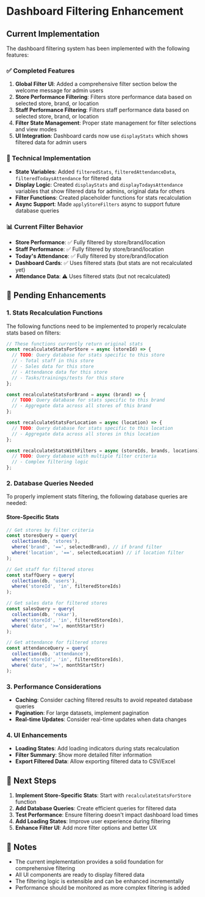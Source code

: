 # Dashboard Filtering Enhancement

## Current Implementation

The dashboard filtering system has been implemented with the following features:

### ✅ Completed Features

1. **Global Filter UI**: Added a comprehensive filter section below the welcome message for admin users
2. **Store Performance Filtering**: Filters store performance data based on selected store, brand, or location
3. **Staff Performance Filtering**: Filters staff performance data based on selected store, brand, or location
4. **Filter State Management**: Proper state management for filter selections and view modes
5. **UI Integration**: Dashboard cards now use `displayStats` which shows filtered data for admin users

### 🔧 Technical Implementation

- **State Variables**: Added `filteredStats`, `filteredAttendanceData`, `filteredTodaysAttendance` for filtered data
- **Display Logic**: Created `displayStats` and `displayTodaysAttendance` variables that show filtered data for admins, original data for others
- **Filter Functions**: Created placeholder functions for stats recalculation
- **Async Support**: Made `applyStoreFilters` async to support future database queries

### 📊 Current Filter Behavior

- **Store Performance**: ✅ Fully filtered by store/brand/location
- **Staff Performance**: ✅ Fully filtered by store/brand/location  
- **Today's Attendance**: ✅ Fully filtered by store/brand/location
- **Dashboard Cards**: ✅ Uses filtered stats (but stats are not recalculated yet)
- **Attendance Data**: ⚠️ Uses filtered stats (but not recalculated)

## 🚧 Pending Enhancements

### 1. Stats Recalculation Functions

The following functions need to be implemented to properly recalculate stats based on filters:

```javascript
// These functions currently return original stats
const recalculateStatsForStore = async (storeId) => {
  // TODO: Query database for stats specific to this store
  // - Total staff in this store
  // - Sales data for this store
  // - Attendance data for this store
  // - Tasks/trainings/tests for this store
};

const recalculateStatsForBrand = async (brand) => {
  // TODO: Query database for stats specific to this brand
  // - Aggregate data across all stores of this brand
};

const recalculateStatsForLocation = async (location) => {
  // TODO: Query database for stats specific to this location
  // - Aggregate data across all stores in this location
};

const recalculateStatsWithFilters = async (storeIds, brands, locations) => {
  // TODO: Query database with multiple filter criteria
  // - Complex filtering logic
};
```

### 2. Database Queries Needed

To properly implement stats filtering, the following database queries are needed:

#### Store-Specific Stats
```javascript
// Get stores by filter criteria
const storesQuery = query(
  collection(db, 'stores'),
  where('brand', '==', selectedBrand), // if brand filter
  where('location', '==', selectedLocation) // if location filter
);

// Get staff for filtered stores
const staffQuery = query(
  collection(db, 'users'),
  where('storeId', 'in', filteredStoreIds)
);

// Get sales data for filtered stores
const salesQuery = query(
  collection(db, 'rokar'),
  where('storeId', 'in', filteredStoreIds),
  where('date', '>=', monthStartStr)
);

// Get attendance for filtered stores
const attendanceQuery = query(
  collection(db, 'attendance'),
  where('storeId', 'in', filteredStoreIds),
  where('date', '>=', monthStartStr)
);
```

### 3. Performance Considerations

- **Caching**: Consider caching filtered results to avoid repeated database queries
- **Pagination**: For large datasets, implement pagination
- **Real-time Updates**: Consider real-time updates when data changes

### 4. UI Enhancements

- **Loading States**: Add loading indicators during stats recalculation
- **Filter Summary**: Show more detailed filter information
- **Export Filtered Data**: Allow exporting filtered data to CSV/Excel

## 🎯 Next Steps

1. **Implement Store-Specific Stats**: Start with `recalculateStatsForStore` function
2. **Add Database Queries**: Create efficient queries for filtered data
3. **Test Performance**: Ensure filtering doesn't impact dashboard load times
4. **Add Loading States**: Improve user experience during filtering
5. **Enhance Filter UI**: Add more filter options and better UX

## 📝 Notes

- The current implementation provides a solid foundation for comprehensive filtering
- All UI components are ready to display filtered data
- The filtering logic is extensible and can be enhanced incrementally
- Performance should be monitored as more complex filtering is added
